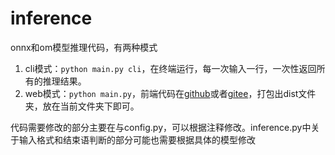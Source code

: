 # inference

onnx和om模型推理代码，有两种模式
1. cli模式：`python main.py cli`，在终端运行，每一次输入一行，一次性返回所有的推理结果。
2. web模式：`python main.py`，前端代码在[github](https://github.com/yinghuo302/ascend-llm-web)或者[gitee](https://gitee.com/yinghuo302/ascend-llm-web)，打包出dist文件夹，放在当前文件夹下即可。

代码需要修改的部分主要在与config.py，可以根据注释修改。inference.py中关于输入格式和结束语判断的部分可能也需要根据具体的模型修改